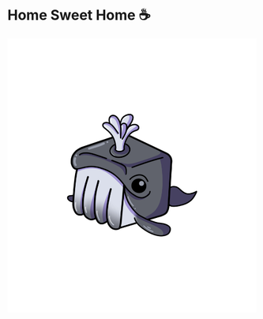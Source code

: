 # Home Sweet Home :coffee:

<p align="center">
  <img
    src="imgs/black_whale.png"
    alt="Logo"
    />
</p>

